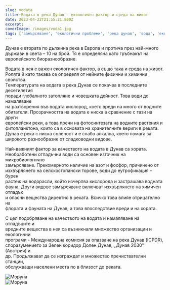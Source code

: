 ```yaml
---
slug: vodata
title: Водата в река Дунав – екологичен фактор и среда на живот
date: 2023-04-22T21:55:21.800Z
excerpt:
coverImage: /images/voda1.jpg
tags: ['замърсяване', 'екологични проблеми', 'река дунав', 'вода', 'екосистема']
---
```


<script>
  import CodeBlock from "$lib/components/molecules/CodeBlock.svelte";
</script>

Дунав е втората по дължина река в Европа и протича през най-много  
държави в света – 10 на брой. Тя е определяна като гръбнакът на  
европейското биоразнообразие.

Водата в нея е важен екологичен фактор, а също така и среда на живот.  
Ролята й като такава се определя от нейните физични и химични свойства.  
Температурата на водата в река Дунав се покачва в последните десетилетия  
поради глобалното затопляне и човешката дейност. Това води до намаляване  
на разтворения във водата кислород, което вреди на много от водните  
обитатели. Прозрачността на водата е ниска в сравнение с тази на други  
европейски реки, а това пречи на фотосинтезата на водните растения и  
фитопланктона, които са в основата на хранителните вериги в реката.  
Дунав е река с ниска соленост и е слабо алкална, което помага за  
широкото разнообразие от сладководни видове.

Най-важният фактор за качеството на водата в Дунав са хората.  
Необработени отпадъчни води са основен източник на микробиологично  
замърсяване. Прекомерното наличие на азот и фосфор, причинено от  
изхвърлянето на селскостопански торове, води до еутрофикация – бурен  
растеж на водорасли, който изчерпва кислорода и застрашава водната  
фауна. Други видове замърсяване включват изхвърлянето на химичен отпадък  
и опасни вещества директно в реката. Всичко това влияе отрицателно на  
флората и фауната на Дунав, а това впоследствие вреди и на хората.

С цел подобряване на качеството на водата и намаляване на отпадъците и  
вредните вещества в нея са възникнали множество организации и екологични  
програми - Международна комисия за опазване на река Дунав (ICPDR),  
споразумението за Зелен коридор Долен Дунав, „Дунав 2030" (Австрия) и  
др. Продължават да се изграждат и множество пречиствателни станции,  
обслужващи населени места по в близост до реката.

![Моруна](/images/voda2.jpg)  
![Моруна](/images/voda3.jpg)
